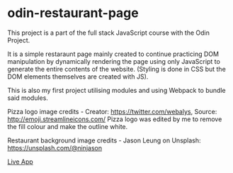 # odin-restaurant-page

This project is a part of the full stack JavaScript course with the Odin Project.  

It is a simple restaraunt page mainly created to continue practicing DOM manipulation by dynamically rendering the page using only JavaScript to generate the entire contents of the website. (Styling is done in CSS but the DOM elements themselves are created with JS).  

This is also my first project utilising modules and using Webpack to bundle said modules.

Pizza logo image credits - Creator: https://twitter.com/webalys, Source: http://emoji.streamlineicons.com/
Pizza logo was edited by me to remove the fill colour and make the outline white.

Restaurant background image credits - Jason Leung on Unsplash: https://unsplash.com/@ninjason

[Live App](https://brinlewis.github.io/odin-restaurant-page/)
